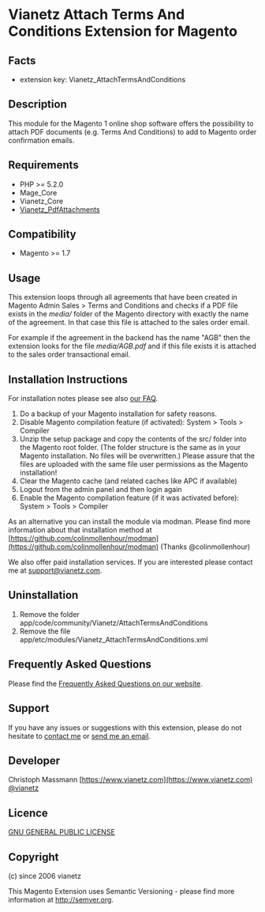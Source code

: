 Vianetz Attach Terms And Conditions Extension for Magento
=========================================================

Facts
-----
- extension key: Vianetz_AttachTermsAndConditions

Description
-----------
This module for the Magento 1 online shop software offers the possibility to attach PDF documents
(e.g. Terms And Conditions) to add to Magento order confirmation emails.

Requirements
------------
- PHP >= 5.2.0
- Mage_Core
- Vianetz_Core
- [Vianetz_PdfAttachments](https://github.com/vianetz/magento1-pdfattachments)

Compatibility
-------------
- Magento >= 1.7

Usage
-----
This extension loops through all agreements that have been created in Magento Admin Sales > Terms and Conditions and checks
if a PDF file exists in the _media/_ folder of the Magento directory with exactly the name of the agreement.
In that case this file is attached to the sales order email.

For example if the agreement in the backend has the name "AGB" then the extension looks for the file _media/AGB.pdf_
and if this file exists it is attached to the sales order transactional email.

Installation Instructions
-------------------------
For installation notes please see also [our FAQ](https://www.vianetz.com/en/faq/how-to-install-the-magento-extension.html).

1. Do a backup of your Magento installation for safety reasons.
2. Disable Magento compilation feature (if activated): System > Tools > Compiler
3. Unzip the setup package and copy the contents of the src/ folder into the Magento root folder. (The folder structure
   is the same as in your Magento installation. No files will be overwritten.)
   Please assure that the files are uploaded with the same file user permissions as the Magento installation!
4. Clear the Magento cache (and related caches like APC if available)
5. Logout from the admin panel and then login again
6. Enable the Magento compilation feature (if it was activated before): System > Tools > Compiler

As an alternative you can install the module via modman.
Please find more information about that installation method at [https://github.com/colinmollenhour/modman](https://github.com/colinmollenhour/modman)
(Thanks @colinmollenhour)

We also offer paid installation services. If you are interested please contact me at support@vianetz.com.

Uninstallation
--------------
1. Remove the folder app/code/community/Vianetz/AttachTermsAndConditions
2. Remove the file app/etc/modules/Vianetz_AttachTermsAndConditions.xml

Frequently Asked Questions
--------------------------
Please find the [Frequently Asked Questions on our website](https://www.vianetz.com/en/faq).

Support
-------
If you have any issues or suggestions with this extension, please do not hesitate to
[contact me](https://www.vianetz.com/en/contacts) or [send me an email](mailto:support@vianetz.com).

Developer
---------
Christoph Massmann
[https://www.vianetz.com](https://www.vianetz.com)
[@vianetz](https://twitter.com/vianetz)

Licence
-------
[GNU GENERAL PUBLIC LICENSE](http://www.gnu.org/licenses/gpl-3.0.txt)

Copyright
---------
(c) since 2006 vianetz

This Magento Extension uses Semantic Versioning - please find more information at http://semver.org.
